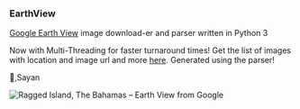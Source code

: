 ### EarthView


[Google Earth View](https://earthview.withgoogle.com) image download-er and parser written in Python 3

Now with Multi-Threading for faster turnaround times! Get the list of images with location and image url and more [here](https://github.com/Sayan98/EarthView/blob/master/earthview.json). Generated using the parser!

:beers:,Sayan



![](https://www.gstatic.com/prettyearth/assets/preview/2237.jpg "Ragged Island, The Bahamas – Earth View from Google")
